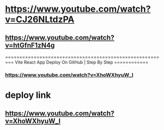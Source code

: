 # https://www.youtube.com/watch?v=CJ26NLtdzPA
## https://www.youtube.com/watch?v=htGfnF1zN4g

========================================================= Vite React App Deploy On GitHub | Step By Step ============
### https://www.youtube.com/watch?v=XhoWXhyuW_I



# deploy link 
## https://www.youtube.com/watch?v=XhoWXhyuW_I

